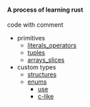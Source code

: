 #### A process of learning rust

code with comment

- primitives
  - [literals_operators](./primitives/literals_operators/)
  - [tuples](./primitives/tuples/)
  - [arrays_slices](./primitives/arrays_slices/)
- custom types
  - [structures](./custom_types/strctures/)
  - [enums](./custom_types/enums/)
    - [use](./custom_types/use_declaration/)
    - [c-like](./custom_types/c_like/)
